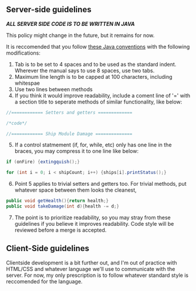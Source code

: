 ## Server-side guidelines

***ALL SERVER SIDE CODE IS TO BE WRITTEN IN JAVA***

This policy might change in the future, but it remains for now.

It is reccomended that you follow [these Java conventions](https://www.oracle.com/technetwork/java/codeconventions-150003.pdf) 
with the following modifications:
  1. Tab is to be set to 4 spaces and to be used as the standard indent. Wherever the manual says to use
8 spaces, use two tabs. 
  2. Maximum line length is to be capped at 100 characters, including whitespae
  3. Use two lines between methods
  4. If you think it would improve readability, include a coment line of '=' with a section title to 
seperate methods of similar functionality, like below:
```java
//============ Setters and getters =============

/*code*/

//============ Ship Module Damage ==============
```
  5. If a control statmement (if, for, while, etc) only has one line in the braces, you may compress
it to one line like below:
```java
if (onFire) {extingquish();}

for (int i = 0; i < shipCount; i++) {ships[i].printStatus();}
```
  6. Point 5 applies to trivial setters and getters too. For trivial methods, put whatever space 
between them looks the cleanest,
```java
public void getHealth(){return health;}
public void takeDamage(int d){health -= d;}
```
  7. The point is to prioritize readability, so you may stray from these guidelines if you believe
it improves readability. Code style will be reviewed before a merge is accepted. 

## Client-Side guidelines

Clientside development is a bit further out, and I'm out of practice with HTML/CSS and whatever language 
we'll use to communicate with the server. For now, my only prescription is to follow whatever standard
style is reccomended for the language. 
